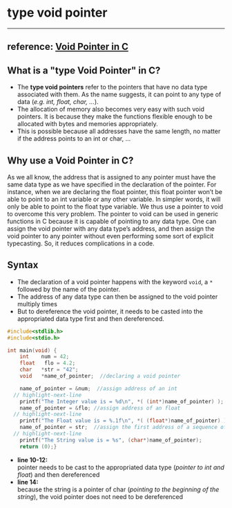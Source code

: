 # type void pointer
---
reference:  [Void Pointer in C](https://byjus.com/gate/void-pointer-in-c/#:~:text=Faqs-,What%20is%20a%20Void%20Pointer%20in%20C%3F,type%20address%20in%20the%20program.)
---

## What is a "type Void Pointer" in C?
- The **type void pointers** refer to the pointers that have no data type associated with them. As the name suggests, it can point to any type of data (*e.g. int, float, char, ...*). 
- The allocation of memory also becomes very easy with such void pointers. It is because they make the functions flexible enough to be allocated with bytes and memories appropriately.
- This is possible because all addresses have the same length, no matter if the address points to an int or char, ...

## Why use a Void Pointer in C?
As we all know, the address that is assigned to any pointer must have the same data type as we have specified in the declaration of the pointer. For instance, when we are declaring the float pointer, this float pointer won’t be able to point to an int variable or any other variable. In simpler words, it will only be able to point to the float type variable. We thus use a pointer to void to overcome this very problem.
The pointer to void can be used in generic functions in C because it is capable of pointing to any data type. One can assign the void pointer with any data type’s address, and then assign the void pointer to any pointer without even performing some sort of explicit typecasting. So, it reduces complications in a code.

## Syntax
- The declaration of a void pointer happens with the keyword `void`, a `*` followed by the name of the pointer.
- The address of any data type can then be assigned to the void pointer multiply times
- But to dereference the void pointer, it needs to be casted into the appropriated data type first and then dereferenced.
```c title="declaring a void pointer and passing addresses of different types" showLineNumbers
#include<stdlib.h>
#include<stdio.h>

int main(void) {
	int    num = 42;
	float	flo = 4.2;
	char   *str = "42";
	void   *name_of_pointer;  //declaring a void pointer

	name_of_pointer = &num;  //assign address of an int
  // highlight-next-line
	printf("The Integer value is = %d\n", *( (int*)name_of_pointer) );
	name_of_pointer = &flo; //assign address of an float
  // highlight-next-line
	printf("The Float value is = %.1f\n", *( (float*)name_of_pointer) );
	name_of_pointer = str;  //assign the first address of a sequence of characters
  // highlight-next-line
	printf("The String value is = %s", (char*)name_of_pointer);
	return (0);}
```
- **line 10-12:**   
  pointer needs to be cast to the appropriated data type (*pointer to int and float*) and then dereferenced
- **line 14:**   
  because the string is a pointer of char (*pointing to the beginning of the string*), the void pointer does not need to be dereferenced
